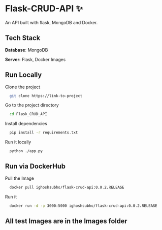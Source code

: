 # Flask-CRUD-API ✨

An API built with flask, MongoDB and Docker.

## Tech Stack

**Database:** MongoDB

**Server:** Flask, Docker Images


## Run Locally

Clone the project

```bash
  git clone https://link-to-project
```

Go to the project directory

```bash
  cd Flask_CRUD_API
```

Install dependencies

```bash
  pip install -r requirements.txt
```
Run it locally

```bash
  python ./app.py
```

## Run via DockerHub

Pull the Image

```bash
  docker pull ighoshsubho/flask-crud-api:0.0.2.RELEASE
```
Run it

```bash
  docker run -d -p 3000:5000 ighoshsubho/flask-crud-api:0.0.2.RELEASE
```

## All test Images are in the Images folder
